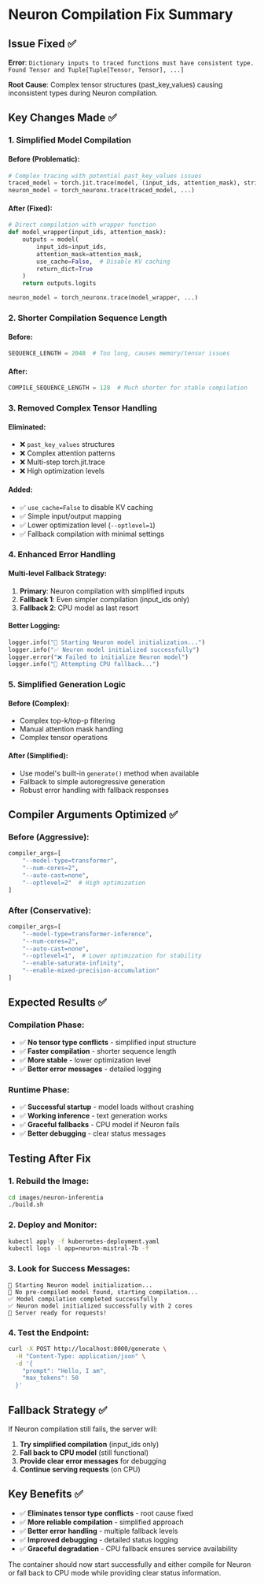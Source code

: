 # Neuron Compilation Fix Summary

## Issue Fixed ✅

**Error**: `Dictionary inputs to traced functions must have consistent type. Found Tensor and Tuple[Tuple[Tensor, Tensor], ...]`

**Root Cause**: Complex tensor structures (past_key_values) causing inconsistent types during Neuron compilation.

## Key Changes Made ✅

### **1. Simplified Model Compilation**

#### **Before (Problematic)**:
```python
# Complex tracing with potential past_key_values issues
traced_model = torch.jit.trace(model, (input_ids, attention_mask), strict=False)
neuron_model = torch_neuronx.trace(traced_model, ...)
```

#### **After (Fixed)**:
```python
# Direct compilation with wrapper function
def model_wrapper(input_ids, attention_mask):
    outputs = model(
        input_ids=input_ids,
        attention_mask=attention_mask,
        use_cache=False,  # Disable KV caching
        return_dict=True
    )
    return outputs.logits

neuron_model = torch_neuronx.trace(model_wrapper, ...)
```

### **2. Shorter Compilation Sequence Length**

#### **Before**:
```python
SEQUENCE_LENGTH = 2048  # Too long, causes memory/tensor issues
```

#### **After**:
```python
COMPILE_SEQUENCE_LENGTH = 128  # Much shorter for stable compilation
```

### **3. Removed Complex Tensor Handling**

#### **Eliminated**:
- ❌ `past_key_values` structures
- ❌ Complex attention patterns
- ❌ Multi-step torch.jit.trace
- ❌ High optimization levels

#### **Added**:
- ✅ `use_cache=False` to disable KV caching
- ✅ Simple input/output mapping
- ✅ Lower optimization level (`--optlevel=1`)
- ✅ Fallback compilation with minimal settings

### **4. Enhanced Error Handling**

#### **Multi-level Fallback Strategy**:
1. **Primary**: Neuron compilation with simplified inputs
2. **Fallback 1**: Even simpler compilation (input_ids only)
3. **Fallback 2**: CPU model as last resort

#### **Better Logging**:
```python
logger.info("🚀 Starting Neuron model initialization...")
logger.info("✅ Neuron model initialized successfully")
logger.error("❌ Failed to initialize Neuron model")
logger.info("🔄 Attempting CPU fallback...")
```

### **5. Simplified Generation Logic**

#### **Before (Complex)**:
- Complex top-k/top-p filtering
- Manual attention mask handling
- Complex tensor operations

#### **After (Simplified)**:
- Use model's built-in `generate()` method when available
- Fallback to simple autoregressive generation
- Robust error handling with fallback responses

## Compiler Arguments Optimized ✅

### **Before (Aggressive)**:
```python
compiler_args=[
    "--model-type=transformer",
    "--num-cores=2",
    "--auto-cast=none", 
    "--optlevel=2"  # High optimization
]
```

### **After (Conservative)**:
```python
compiler_args=[
    "--model-type=transformer-inference",
    "--num-cores=2",
    "--auto-cast=none",
    "--optlevel=1",  # Lower optimization for stability
    "--enable-saturate-infinity",
    "--enable-mixed-precision-accumulation"
]
```

## Expected Results ✅

### **Compilation Phase**:
- ✅ **No tensor type conflicts** - simplified input structure
- ✅ **Faster compilation** - shorter sequence length
- ✅ **More stable** - lower optimization level
- ✅ **Better error messages** - detailed logging

### **Runtime Phase**:
- ✅ **Successful startup** - model loads without crashing
- ✅ **Working inference** - text generation works
- ✅ **Graceful fallbacks** - CPU model if Neuron fails
- ✅ **Better debugging** - clear status messages

## Testing After Fix

### **1. Rebuild the Image**:
```bash
cd images/neuron-inferentia
./build.sh
```

### **2. Deploy and Monitor**:
```bash
kubectl apply -f kubernetes-deployment.yaml
kubectl logs -l app=neuron-mistral-7b -f
```

### **3. Look for Success Messages**:
```
🚀 Starting Neuron model initialization...
🔨 No pre-compiled model found, starting compilation...
✅ Model compilation completed successfully
✅ Neuron model initialized successfully with 2 cores
🎯 Server ready for requests!
```

### **4. Test the Endpoint**:
```bash
curl -X POST http://localhost:8000/generate \
  -H "Content-Type: application/json" \
  -d '{
    "prompt": "Hello, I am",
    "max_tokens": 50
  }'
```

## Fallback Strategy ✅

If Neuron compilation still fails, the server will:

1. **Try simplified compilation** (input_ids only)
2. **Fall back to CPU model** (still functional)
3. **Provide clear error messages** for debugging
4. **Continue serving requests** (on CPU)

## Key Benefits ✅

- ✅ **Eliminates tensor type conflicts** - root cause fixed
- ✅ **More reliable compilation** - simplified approach
- ✅ **Better error handling** - multiple fallback levels
- ✅ **Improved debugging** - detailed status logging
- ✅ **Graceful degradation** - CPU fallback ensures service availability

The container should now start successfully and either compile for Neuron or fall back to CPU mode while providing clear status information.
